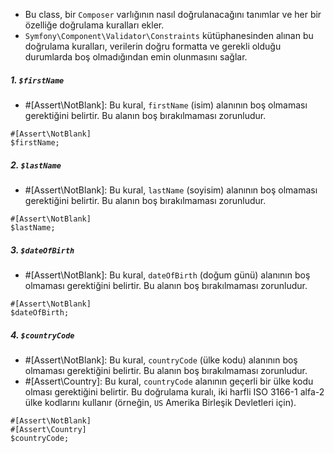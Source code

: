 + Bu class, bir `Composer` varlığının nasıl doğrulanacağını tanımlar ve her bir özelliğe doğrulama kuralları ekler.
+ `Symfony\Component\Validator\Constraints` kütüphanesinden alınan bu doğrulama kuralları, verilerin doğru formatta ve gerekli olduğu durumlarda boş olmadığından emin olunmasını sağlar.

##### 1. `$firstName`
+ #[Assert\NotBlank]: Bu kural, `firstName` (isim) alanının boş olmaması gerektiğini belirtir. Bu alanın boş bırakılmaması zorunludur.
~~~~~~~
#[Assert\NotBlank]
$firstName;
~~~~~~~

##### 2. `$lastName`
+ #[Assert\NotBlank]: Bu kural, `lastName` (soyisim) alanının boş olmaması gerektiğini belirtir. Bu alanın boş bırakılmaması zorunludur.
~~~~~~~
#[Assert\NotBlank]
$lastName;
~~~~~~~

##### 3. `$dateOfBirth`
+ #[Assert\NotBlank]: Bu kural, `dateOfBirth` (doğum günü) alanının boş olmaması gerektiğini belirtir. Bu alanın boş bırakılmaması zorunludur.
~~~~~~~
#[Assert\NotBlank]
$dateOfBirth;
~~~~~~~

##### 4. `$countryCode`
+ #[Assert\NotBlank]: Bu kural, `countryCode` (ülke kodu) alanının boş olmaması gerektiğini belirtir. Bu alanın boş bırakılmaması zorunludur.
+ #[Assert\Country]: Bu kural, `countryCode` alanının geçerli bir ülke kodu olması gerektiğini belirtir. Bu doğrulama kuralı, iki harfli ISO 3166-1 alfa-2 ülke kodlarını kullanır (örneğin, `US` Amerika Birleşik Devletleri için).
~~~~~~~
#[Assert\NotBlank]
#[Assert\Country]
$countryCode;
~~~~~~~
